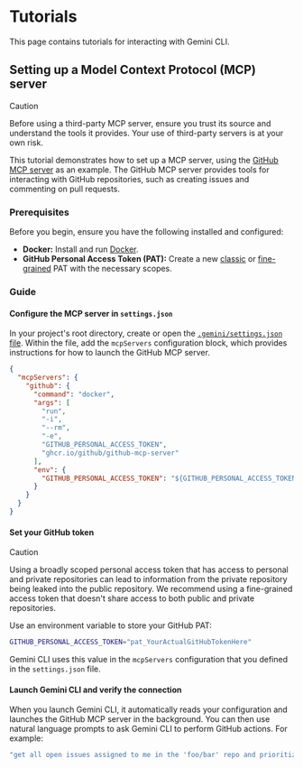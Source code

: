 # Tutorials

This page contains tutorials for interacting with Gemini CLI.

## Setting up a Model Context Protocol (MCP) server

> [!CAUTION]
> Before using a third-party MCP server, ensure you trust its source and understand the tools it provides. Your use of third-party servers is at your own risk.

This tutorial demonstrates how to set up a MCP server, using the [GitHub MCP server](https://github.com/github/github-mcp-server) as an example. The GitHub MCP server provides tools for interacting with GitHub repositories, such as creating issues and commenting on pull requests.

### Prerequisites

Before you begin, ensure you have the following installed and configured:

- **Docker:** Install and run [Docker].
- **GitHub Personal Access Token (PAT):** Create a new [classic] or [fine-grained] PAT with the necessary scopes.

[Docker]: https://www.docker.com/
[classic]: https://github.com/settings/tokens/new
[fine-grained]: https://github.com/settings/personal-access-tokens/new

### Guide

#### Configure the MCP server in `settings.json`

In your project's root directory, create or open the [`.gemini/settings.json` file](../get-started/configuration.md). Within the file, add the `mcpServers` configuration block, which provides instructions for how to launch the GitHub MCP server.

```json
{
  "mcpServers": {
    "github": {
      "command": "docker",
      "args": [
        "run",
        "-i",
        "--rm",
        "-e",
        "GITHUB_PERSONAL_ACCESS_TOKEN",
        "ghcr.io/github/github-mcp-server"
      ],
      "env": {
        "GITHUB_PERSONAL_ACCESS_TOKEN": "${GITHUB_PERSONAL_ACCESS_TOKEN}"
      }
    }
  }
}
```

#### Set your GitHub token

> [!CAUTION]
> Using a broadly scoped personal access token that has access to personal and private repositories can lead to information from the private repository being leaked into the public repository. We recommend using a fine-grained access token that doesn't share access to both public and private repositories.

Use an environment variable to store your GitHub PAT:

```bash
GITHUB_PERSONAL_ACCESS_TOKEN="pat_YourActualGitHubTokenHere"
```

Gemini CLI uses this value in the `mcpServers` configuration that you defined in the `settings.json` file.

#### Launch Gemini CLI and verify the connection

When you launch Gemini CLI, it automatically reads your configuration and launches the GitHub MCP server in the background. You can then use natural language prompts to ask Gemini CLI to perform GitHub actions. For example:

```bash
"get all open issues assigned to me in the 'foo/bar' repo and prioritize them"
```
